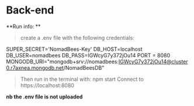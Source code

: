 # Back-end

**Run info: **

>create a .env file with the following credentials:

SUPER_SECRET='NomadBees-Key'
DB_HOST=localhost
DB_USER=nomadbees
DB_PASS=IGWcyG7y372jOu14
PORT = 8080
MONGODB_URI="mongodb+srv://nomadbees:IGWcyG7y372jOu14@cluster0.r7axnea.mongodb.net/NomadBeesDB"

> Then run in the terminal with: npm start
> Connect to https://localhost:8080


**nb the .env file is not uploaded**
